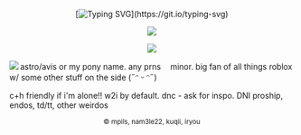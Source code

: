 <div align="center">        

[![Typing SVG](https://readme-typing-svg.demolab.com?font=Fira+Code&duration=2000&pause=100&color=4C4765&center=true&multiline=true&repeat=false&width=750&height=100&lines=Welcome+to+my+shop!;Just+know+that+everything's+a+bit+pricey+around+here%2C;so%2C+if+you+touch+something+and+you+break+it%2C+you're+buying+it.)](https://git.io/typing-svg)

<div align="center">
  
![](https://komarev.com/ghpvc/?username=astrobarrage&color=4c4765&label=customers+✦+)   

![](https://i.postimg.cc/QMW2FLgq/77noli-banner.gif)

<a href="https://i.postimg.cc/FRb3sRYX/104412948-x-S5-Y1-ARre-Z87-PRW-1.png" id=""><img align="left" src="https://i.postimg.cc/FRb3sRYX/104412948-x-S5-Y1-ARre-Z87-PRW-1.png" class="fr-fil fr-dii"></a> 
<div align="left"> astro/avis or my pony name. any prns ㅤminor. big fan of all things roblox w/ some other stuff on the side (˶ᵔ ᵕ ᵔ˶)
  
<p></p>
  
<div align=left> c+h friendly if i'm alone!! w2i by default. dnc - ask for inspo. DNI proship, endos, td/tt, other weirdos
  
<p></p>
<div align="center">

<sub>© mpils, nam3le22, kuqii, iryou</sub>
